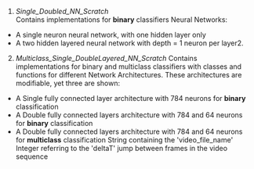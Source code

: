 1. *Single_Doubled_NN_Scratch* \
Contains implementations for **binary** classifiers Neural Networks:
- A single neuron neural network, with one hidden layer only
- A two hidden layered neural network with depth = 1 neuron per layer2.

2. *Multiclass_Single_DoubleLayered_NN_Scratch*
Contains implementations for binary and multiclass classifiers with classes and functions for different Network Architectures. These architectures are modifiable, yet three are shown:
- A Single fully connected layer architecture with 784 neurons for **binary** classification
- A Double fully connected layers architecture with 784 and 64 neurons for **binary** classification
- A Double fully connected layers architecture with 784 and 64 neurons for **multiclass** classification
String containing the 'video_file_name'
Integer referring to the 'deltaT' jump between frames in the video sequence
